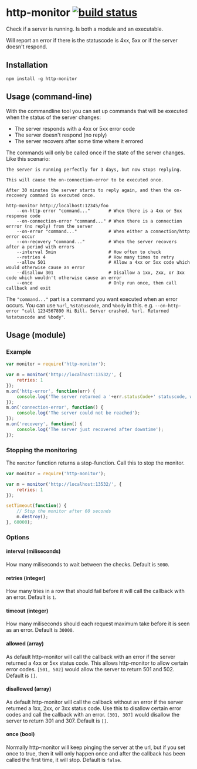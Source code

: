# http-monitor [![build status](https://secure.travis-ci.org/freeall/http-monitor.png)](http://travis-ci.org/freeall/http-monitor)

Check if a server is running. Is both a module and an executable.

Will report an error if there is the statuscode is 4xx, 5xx or if the server doesn't respond.

## Installation

	npm install -g http-monitor

## Usage (command-line)

With the commandline tool you can set up commands that will be executed when the status of the server changes:

* The server responds with a 4xx or 5xx error code
* The server doesn't respond (no reply)
* The server recovers after some time where it errored

The commands will only be called once if the state of the server changes. Like this scenario:

	The server is running perfectly for 3 days, but now stops replying.
	
	This will cause the on-connection-error to be executed once.
	
	After 30 minutes the server starts to reply again, and then the on-recovery command is executed once.

```
http-monitor http://localhost:12345/foo
	--on-http-error "command..."       # When there is a 4xx or 5xx response code
	--on-connection-error "command..." # When there is a connection errror (no reply) from the server
	--on-error "command..."            # When either a connection/http error occur
	--on-recovery "command..."         # When the server recovers after a period with errors
	--interval 5min                    # How often to check
	--retries 4                        # How many times to retry
	--allow 501                        # Allow a 4xx or 5xx code which would otherwise cause an error
	--disallow 301                     # Disallow a 1xx, 2xx, or 3xx code which wouldn't otherwise cause an error
	--once                             # Only run once, then call callback and exit
 ```

The `"command..."` part is a command you want executed when an error occurs. You can use `%url`, `%statuscode`, and `%body` in this. e.g. `--on-http-error "call 1234567890 Hi Bill. Server crashed, %url. Returned %statuscode and %body"`.

## Usage (module)

### Example

``` js
var monitor = require('http-monitor');

var m = monitor('http://localhost:13532/', {
	retries: 1
});
m.on('http-error', function(err) {
	console.log('The server returned a '+err.statusCode+' statuscode, with the body:'+err.body);
});
m.on('connection-error', function() {
	console.log('The server could not be reached');
});
m.on('recovery', function() {
	console.log('The server just recovered after downtime');
});
```

### Stopping the monitoring

The `monitor` function returns a stop-function. Call this to stop the monitor.

``` js
var monitor = require('http-monitor');

var m = monitor('http://localhost:13532/', {
	retries: 1
});

setTimeout(function() {
	// Stop the monitor after 60 seconds
	m.destroy();
}, 60000);
```

### Options

#### interval (miliseconds)

How many miliseconds to wait between the checks. Default is `5000`.

#### retries (integer)

How many tries in a row that should fail before it will call the callback with an error. Default is `1`.

#### timeout (integer)

How many miliseconds should each request maximum take before it is seen as an error. Default is `30000`.

#### allowed (array)

As default http-monitor will call the callback with an error if the server returned a 4xx or 5xx status code. This allows http-monitor to allow certain error codes. `[501, 502]` would allow the server to return 501 and 502. Default is `[]`.

#### disallowed (array)

As default http-monitor will call the callback without an error if the server returned a 1xx, 2xx, or 3xx status code. Use this to disallow certain error codes and call the callback with an error. `[301, 307]` would disallow the server to return 301 and 307. Default is `[]`.

#### once (bool)

Normally http-monitor will keep pinging the server at the url, but if you set once to true, then it will only happen once and after the callback has been called the first time, it will stop. Default is `false`.
